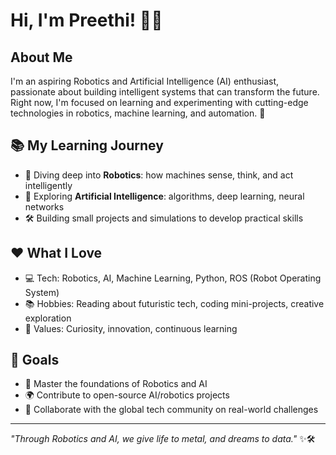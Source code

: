 # Hi, I'm Preethi! 👩‍💻

## About Me
I'm an aspiring Robotics and Artificial Intelligence (AI) enthusiast, passionate about building intelligent systems that can transform the future. Right now, I'm focused on learning and experimenting with cutting-edge technologies in robotics, machine learning, and automation. 🚀

## 📚 My Learning Journey
- 🤖 Diving deep into **Robotics**: how machines sense, think, and act intelligently  
- 🧠 Exploring **Artificial Intelligence**: algorithms, deep learning, neural networks  
- 🛠️ Building small projects and simulations to develop practical skills  

## ❤️ What I Love
- 💻 Tech: Robotics, AI, Machine Learning, Python, ROS (Robot Operating System)  
- 📚 Hobbies: Reading about futuristic tech, coding mini-projects, creative exploration  
- 🌟 Values: Curiosity, innovation, continuous learning  

## 🎯 Goals
- 🚀 Master the foundations of Robotics and AI  
- 🌍 Contribute to open-source AI/robotics projects  
- 🤝 Collaborate with the global tech community on real-world challenges  

---

*"Through Robotics and AI, we give life to metal, and dreams to data."* ✨🛠️

